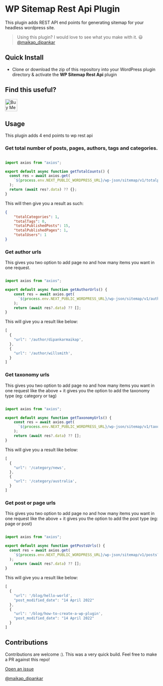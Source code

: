 # WP Sitemap Rest Api Plugin

This plugin adds REST API end points for generating sitemap for your headless wordpress site.

> Using this plugin? I would love to see what you make with it. 😃 [@maikap_dipankar](https://twitter.com/maikap_dipankar)

## Quick Install

- Clone or download the zip of this repository into your WordPress plugin directory & activate the **WP Sitemap Rest Api** plugin

## Find this useful?

<a href="https://www.buymeacoffee.com/dipankarmaikap" target="_blank"><img src="https://www.buymeacoffee.com/assets/img/custom_images/orange_img.png" alt="Buy Me A Coffee" style="height: 40px !important;width: auto !important;" ></a>

## Usage

This plugin adds 4 end points to wp rest api

### Get total number of posts, pages, authors, tags and categories.

```javascript

import axios from "axios";

export default async function getTotalCounts() {
  const res = await axios.get(
    `${process.env.NEXT_PUBLIC_WORDPRESS_URL}/wp-json/sitemap/v1/totalpages`
  );
  return (await res?.data) ?? {};
}

```

This will then give you a result as such:

```json
{
    "totalCategories": 1,
    "totalTags": 0,
    "totalPublishedPosts": 15,
    "totalPublishedPages": 1,
    "totalUsers": 1
}
```
### Get author urls
This gives you two option to add page no and how many items you want in one request.

```javascript

import axios from "axios";

export default async function getAuthorUrls() {
    const res = await axios.get(
      `${process.env.NEXT_PUBLIC_WORDPRESS_URL}/wp-json/sitemap/v1/author?pageNo=${page}&perPage=${sitemapPerPage}`
    );
    return (await res?.data) ?? [];
}


```

This will give you a result like below:

```javascript
[
  {
    "url": '/author/dipankarmaikap',
  },
  {
    "url": '/author/willsmith',
  }
]
```
### Get taxonomy urls
This gives you two option to add page no and how many items you want in one request like the above + it gives you the option to add the taxonomy type (eg: category or tag)

```javascript

import axios from "axios";

export default async function getTaxonomyUrls() {
    const res = await axios.get(
      `${process.env.NEXT_PUBLIC_WORDPRESS_URL}/wp-json/sitemap/v1/taxonomy?pageNo=${page}&taxonomyType=${type}&perPage=${sitemapPerPage}`
    );
    return (await res?.data) ?? [];
}


```

This will give you a result like below:

```javascript
[
  {
    "url": '/category/news',
  },
  {
    "url": '/category/australia',
  }
]
```

### Get post or page urls
This gives you two option to add page no and how many items you want in one request like the above + it gives you the option to add the post type (eg: page or post)

```javascript

import axios from "axios";

export default async function getPostsUrls() {
  const res = await axios.get(
    `${process.env.NEXT_PUBLIC_WORDPRESS_URL}/wp-json/sitemap/v1/posts?pageNo=${page}&postType=${type}&perPage=${sitemapPerPage}`
  );
    return (await res?.data) ?? [];
}


```

This will give you a result like below:

```javascript
[
  {
    "url": '/blog/hello-world',
    "post_modified_date": "14 April 2022"
  },
  {
    "url": '/blog/how-to-create-a-wp-plugin',
    "post_modified_date": "14 April 2022"
  }
]
```

## Contributions

Contributions are welcome :). This was a very quick build.
Feel free to make a PR against this repo!

[Open an issue](https://github.com/dipankarmaikap/wp-graphql-image-dataurl/issues)

[@maikap_dipankar](https://twitter.com/maikap_dipankar)
